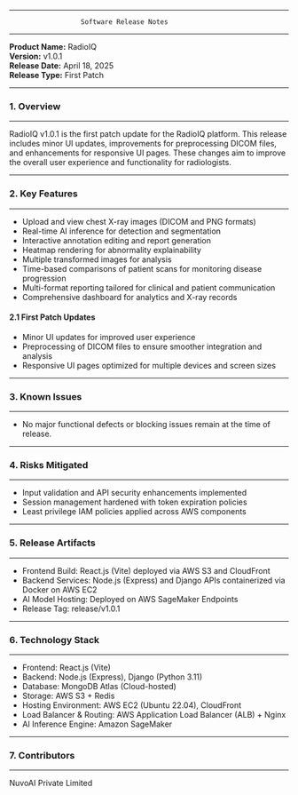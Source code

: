 ------------------------------------------------------------
                      Software Release Notes
------------------------------------------------------------

**Product Name:** RadioIQ  
**Version:** v1.0.1  
**Release Date:** April 18, 2025  
**Release Type:** First Patch

------------------------------------------------------------
### 1. Overview
------------------------------------------------------------
RadioIQ v1.0.1 is the first patch update for the RadioIQ platform. This release includes minor UI updates, improvements for preprocessing DICOM files, and enhancements for responsive UI pages. These changes aim to improve the overall user experience and functionality for radiologists.

------------------------------------------------------------
 ### 2. Key Features
------------------------------------------------------------
- Upload and view chest X-ray images (DICOM and PNG formats)
- Real-time AI inference for detection and segmentation
- Interactive annotation editing and report generation
- Heatmap rendering for abnormality explainability
- Multiple transformed images for analysis
- Time-based comparisons of patient scans for monitoring disease progression
- Multi-format reporting tailored for clinical and patient communication
- Comprehensive dashboard for analytics and X-ray records

#### 2.1 First Patch Updates
- Minor UI updates for improved user experience
- Preprocessing of DICOM files to ensure smoother integration and analysis
- Responsive UI pages optimized for multiple devices and screen sizes

------------------------------------------------------------
### 3. Known Issues
------------------------------------------------------------
- No major functional defects or blocking issues remain at the time of release.

------------------------------------------------------------
### 4. Risks Mitigated
------------------------------------------------------------
- Input validation and API security enhancements implemented
- Session management hardened with token expiration policies
- Least privilege IAM policies applied across AWS components

------------------------------------------------------------
### 5. Release Artifacts
------------------------------------------------------------
- Frontend Build: React.js (Vite) deployed via AWS S3 and CloudFront  
- Backend Services: Node.js (Express) and Django APIs containerized via Docker on AWS EC2  
- AI Model Hosting: Deployed on AWS SageMaker Endpoints  
- Release Tag: release/v1.0.1

------------------------------------------------------------
### 6. Technology Stack
------------------------------------------------------------
- Frontend: React.js (Vite)  
- Backend: Node.js (Express), Django (Python 3.11)  
- Database: MongoDB Atlas (Cloud-hosted)  
- Storage: AWS S3 + Redis  
- Hosting Environment: AWS EC2 (Ubuntu 22.04), CloudFront  
- Load Balancer & Routing: AWS Application Load Balancer (ALB) + Nginx  
- AI Inference Engine: Amazon SageMaker

------------------------------------------------------------
### 7. Contributors
------------------------------------------------------------
NuvoAI Private Limited
